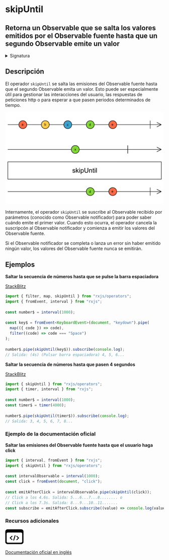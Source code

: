 # skipUntil

## Retorna un Observable que se salta los valores emitidos por el Observable fuente hasta que un segundo Observable emite un valor

<details>

<summary>Signatura</summary>

#### Firma

`skipUntil<T>(notifier: Observable<any>): MonoTypeOperatorFunction<T>`

#### Parámetros

#### Retorna

`MonoTypeOperatorFunction<T>`: Un Observable que se salta elementos del Observable fuente hasta que el segundo Observable emite un valor. Entonces, comienza a emitir valores normalmente.

</details>

## Descripción

El operador `skipUntil` se salta las emisiones del Observable fuente hasta que el segundo Observable emita un valor. Esto puede ser especialmente útil para gestionar las interacciones del usuario, las respuestas de peticiones http o para esperar a que pasen periodos determinados de tiempo.

![Diagrama de canicas del operador skipUntil](assets/images/marble-diagrams/filtering/skipUntil.png)

Internamente, el operador `skipUntil` se suscribe al Observable recibido por parámetros (conocido como Observable notificador) para poder saber cuándo emite el primer valor. Cuando esto ocurra, el operador cancela la suscripcón al Observable notificador y comienza a emitir los valores del Observable fuente.

Si el Observable notificador se completa o lanza un error sin haber emitido ningún valor, los valores del Observable fuente nunca se emitirán.

## Ejemplos

**Saltar la secuencia de números hasta que se pulse la barra espaciadora**

[StackBlitz](https://stackblitz.com/edit/rxjs-skipuntil-1?file=index.ts)

```typescript
import { filter, map, skipUntil } from "rxjs/operators";
import { fromEvent, interval } from "rxjs";

const number$ = interval(1000);

const key$ = fromEvent<KeyboardEvent>(document, "keydown").pipe(
  map(({ code }) => code),
  filter((code) => code === "Space")
);

number$.pipe(skipUntil(key$)).subscribe(console.log);
// Salida: (4s) (Pulsar barra espaciadora) 4, 5, 6...
```

**Saltar la secuencia de números hasta que pasen 4 segundos**

[StackBlitz](https://stackblitz.com/edit/rxjs-skipuntil-2?file=index.ts)

```javascript
import { skipUntil } from "rxjs/operators";
import { timer, interval } from "rxjs";

const number$ = interval(1000);
const timer$ = timer(4000);

number$.pipe(skipUntil(timer$)).subscribe(console.log);
// Salida: 3, 4, 5, 6, 7, 8...
```

### Ejemplo de la documentación oficial

**Saltar las emisiones del Observable fuente hasta que el usuario haga click**

```javascript
import { interval, fromEvent } from "rxjs";
import { skipUntil } from "rxjs/operators";

const intervalObservable = interval(1000);
const click = fromEvent(document, "click");

const emitAfterClick = intervalObservable.pipe(skipUntil(click));
// Click a los 4.6s. Salida: 5...6...7...8........ o
// Click a los 7.3s. Salida: 8...9...10..11.......
const subscribe = emitAfterClick.subscribe((value) => console.log(value));
```

### Recursos adicionales

[![Source code](assets/icons/source-code.png)](https://github.com/ReactiveX/rxjs/blob/master/src/internal/operators/skipUntil.ts)

[Documentación oficial en inglés](https://rxjs.dev/api/operators/skipUntil)
